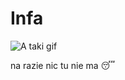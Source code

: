 # Infa
![A taki gif](https://media3.giphy.com/media/MIY4jpusckRmU/giphy.gif?cid=790b7611d014fda5615c77083d2c17bb23bafb0a32af48c3&rid=giphy.gif&ct=g)

na razie nic tu nie ma 😴
